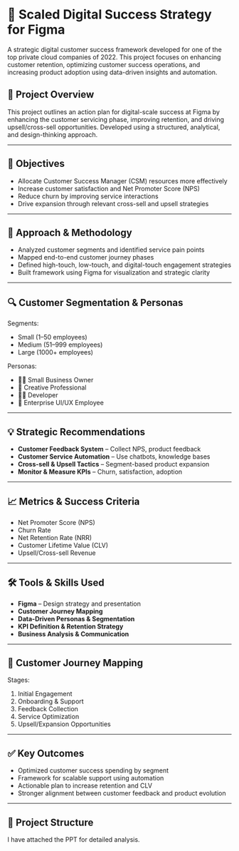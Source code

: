 
# 🚀 Scaled Digital Success Strategy for Figma

A strategic digital customer success framework developed for one of the top private cloud companies of 2022. This project focuses on enhancing customer retention, optimizing customer success operations, and increasing product adoption using data-driven insights and automation.


## 📌 Project Overview

This project outlines an action plan for digital-scale success at Figma by enhancing the customer servicing phase, improving retention, and driving upsell/cross-sell opportunities. Developed using a structured, analytical, and design-thinking approach.

---

## 🎯 Objectives

- Allocate Customer Success Manager (CSM) resources more effectively
- Increase customer satisfaction and Net Promoter Score (NPS)
- Reduce churn by improving service interactions
- Drive expansion through relevant cross-sell and upsell strategies

---

## 🧠 Approach & Methodology

- Analyzed customer segments and identified service pain points
- Mapped end-to-end customer journey phases
- Defined high-touch, low-touch, and digital-touch engagement strategies
- Built framework using Figma for visualization and strategic clarity

---

## 🔍 Customer Segmentation & Personas

Segments:
- Small (1–50 employees)
- Medium (51–999 employees)
- Large (1000+ employees)

Personas:
- 👩‍💼 Small Business Owner
- 🎨 Creative Professional
- 👨‍💻 Developer
- 🏢 Enterprise UI/UX Employee

---

## 💡 Strategic Recommendations

- **Customer Feedback System** – Collect NPS, product feedback
- **Customer Service Automation** – Use chatbots, knowledge bases
- **Cross-sell & Upsell Tactics** – Segment-based product expansion
- **Monitor & Measure KPIs** – Churn, satisfaction, adoption

---

## 📈 Metrics & Success Criteria

- Net Promoter Score (NPS)
- Churn Rate
- Net Retention Rate (NRR)
- Customer Lifetime Value (CLV)
- Upsell/Cross-sell Revenue

---

## 🛠 Tools & Skills Used

- **Figma** – Design strategy and presentation
- **Customer Journey Mapping**
- **Data-Driven Personas & Segmentation**
- **KPI Definition & Retention Strategy**
- **Business Analysis & Communication**

---

## 🧭 Customer Journey Mapping

Stages:
1. Initial Engagement
2. Onboarding & Support
3. Feedback Collection
4. Service Optimization
5. Upsell/Expansion Opportunities

---

## ✅ Key Outcomes

- Optimized customer success spending by segment
- Framework for scalable support using automation
- Actionable plan to increase retention and CLV
- Stronger alignment between customer feedback and product evolution

---

## 📂 Project Structure

I have attached the PPT for detailed analysis.


